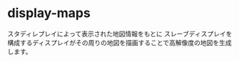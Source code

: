 display-maps
============

スタディレプレイによって表示された地図情報をもとに スレーブディスプレイを構成するディスプレイがその周りの地図を描画することで高解像度の地図を生成します。
